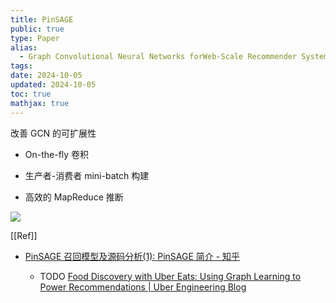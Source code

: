 ```yaml
---
title: PinSAGE
public: true
type: Paper
alias:
  - Graph Convolutional Neural Networks forWeb-Scale Recommender Systems
tags:
date: 2024-10-05
updated: 2024-10-05
toc: true
mathjax: true
---
```


改善 GCN 的可扩展性

  + On-the-fly 卷积

  + 生产者-消费者 mini-batch 构建

  + 高效的 MapReduce 推断

![](https://media.xiang578.com/pin.png)

[[Ref]]

  + [PinSAGE 召回模型及源码分析(1): PinSAGE 简介 - 知乎](https://zhuanlan.zhihu.com/p/275942839)

    + TODO [Food Discovery with Uber Eats: Using Graph Learning to Power Recommendations | Uber Engineering Blog](https://eng.uber.com/uber-eats-graph-learning/)


